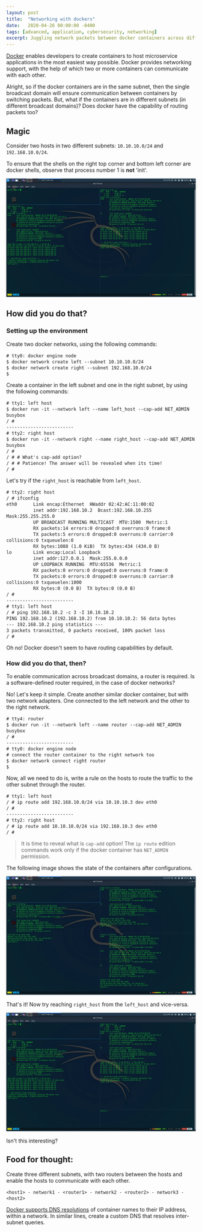 ```yaml
---
layout: post
title:  "Networking with dockers"
date:   2020-04-26 00:00:00 -0400
tags: [advanced, application, cybersecurity, networking]
excerpt: Juggling network packets between docker containers across different subnets
---
```


[Docker](https://www.docker.com/) enables developers to create containers to host microservice applications in the most easiest way possible. Docker provides networking support, with the help of which two or more containers can communicate with each other.

Alright, so if the docker containers are in the same subnet, then the single broadcast domain will ensure communication between containers by switching packets. But, what if the containers are in different subnets (in different broadcast domains)? Does docker have the capability of routing packets too?

## Magic

Consider two hosts in two different subnets: `10.10.10.0/24` and `192.168.10.0/24`.

To ensure that the shells on the right top corner and bottom left corner are docker shells, observe that process number 1 is **not** 'init'.

![Containers in two different subnet able to ping each other](/assets/img/net-dockers/magic.png)

## How did you do that?

### Setting up the environment

Create two docker networks, using the following commands:

```
# tty0: docker engine node
$ docker network create left --subnet 10.10.10.0/24
$ docker network create right --subnet 192.168.10.0/24
$
```

Create a container in the left subnet and one in the right subnet, by using the following commands:

```
# tty1: left host
$ docker run -it --network left --name left_host --cap-add NET_ADMIN busybox
/ #
-------------------------
# tty2: right host
$ docker run -it --network right --name right_host --cap-add NET_ADMIN busybox
/ #
/ # # What's cap-add option?
/ # # Patience! The answer will be revealed when its time!
/ #
```

Let's try if the `right_host` is reachable from `left_host`.

```
# tty2: right host
/ # ifconfig
eth0      Link encap:Ethernet  HWaddr 02:42:AC:11:00:02
          inet addr:192.168.10.2  Bcast:192.168.10.255  Mask:255.255.255.0
          UP BROADCAST RUNNING MULTICAST  MTU:1500  Metric:1
          RX packets:14 errors:0 dropped:0 overruns:0 frame:0
          TX packets:5 errors:0 dropped:0 overruns:0 carrier:0 collisions:0 txqueuelen:0
          RX bytes:1088 (1.0 KiB)  TX bytes:434 (434.0 B)
lo        Link encap:Local Loopback
          inet addr:127.0.0.1  Mask:255.0.0.0
          UP LOOPBACK RUNNING  MTU:65536  Metric:1
          RX packets:0 errors:0 dropped:0 overruns:0 frame:0
          TX packets:0 errors:0 dropped:0 overruns:0 carrier:0 collisions:0 txqueuelen:1000
          RX bytes:0 (0.0 B)  TX bytes:0 (0.0 B)
/ #
-------------------------
# tty1: left host
/ # ping 192.168.10.2 -c 3 -I 10.10.10.2
PING 192.168.10.2 (192.168.10.2) from 10.10.10.2: 56 data bytes
--- 192.168.10.2 ping statistics ---
3 packets transmitted, 0 packets received, 100% packet loss
/ #
```

Oh no! Docker doesn't seem to have routing capabilities by default.

### How did you do that, then?

To enable communication across broadcast domains, a router is required. Is a software-defined router required, in the case of docker networks?

No! Let's keep it simple. Create another similar docker container, but with two network adapters. One connected to the left network and the other to the right network.

```
# tty4: router
$ docker run -it --network left --name router --cap-add NET_ADMIN busybox
/ #
-------------------------
# tty0: docker engine node
# connect the router container to the right network too
$ docker network connect right router
$
```

Now, all we need to do is, write a rule on the hosts to route the traffic to the other subnet through the router.

```
# tty1: left host
/ # ip route add 192.168.10.0/24 via 10.10.10.3 dev eth0
/ #
-------------------------
# tty2: right host
/ # ip route add 10.10.10.0/24 via 192.168.10.3 dev eth0
/ #
```

> It is time to reveal what is `cap-add` option! The `ip route` edition commands work only if the docker container has `NET_ADMIN` permission.

The following image shows the state of the containers after configurations.

![Container configurations](/assets/img/net-dockers/cnt-config.png)

That's it! Now try reaching `right_host` from the `left_host` and vice-versa.

![Ping Test](/assets/img/net-dockers/ping-test.png)

Isn't this interesting?

## Food for thought:

Create three different subnets, with two routers between the hosts and enable the hosts to communicate with each other.

```
<host1> - network1 - <router1> - network2 - <router2> - network3 - <host2>
```

[Docker supports DNS resolutions](https://docs.docker.com/network/network-tutorial-standalone/#use-user-defined-bridge-networks) of container names to their IP address, within a network. In similar lines, create a custom DNS that resolves inter-subnet queries.
